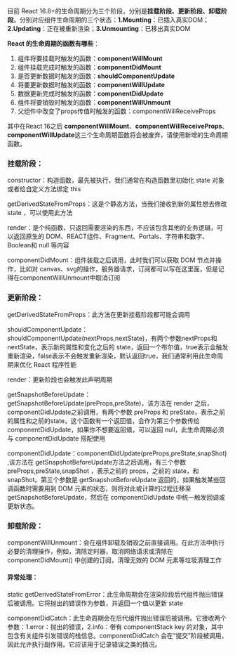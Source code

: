目前 React 16.8+的生命周期分为三个阶段，分别是**挂载阶段、更新阶段、卸载阶段**。分别对应组件生命周期的三个状态：**1.Mounting**：已插入真实DOM；**2.Updating**：正在被重新渲染；**3.Unmounting**：已移出真实DOM

**React 的生命周期的函数有哪些**：

1. 组件将要挂载时触发的函数：**componentWillMount**
2. 组件挂载完成时触发的函数：**componentDidMount**
3. 是否更新数据时触发的函数：**shouldComponentUpdate**
4. 将要更新数据时触发的函数：**componentWillUpdate**
5. 数据更新完成时触发的函数：**componentDidUpdate**
6. 组件将要销毁时触发的函数：**componentWillUnmount**
7. 父组件中改变了props传值时触发的函数：componentWillReceiveProps

其中在React 16之后 **componentWillMount**、**componentWillReceiveProps**、**componentWillUpdate**这三个生命周期函数将会被废弃，请使用新增的生命周期函数。

### 挂载阶段：

constructor：构造函数，最先被执行，我们通常在构造函数里初始化 state 对象或者给自定义方法绑定 this

getDerivedStateFromProps：这是个静态方法，当我们接收到新的属性想去修改 state ，可以使用此方法

render：是个纯函数，只返回需要渲染的东西，不应该包含其他的业务逻辑，可以返回原生的 DOM、REACT组件、Fragment、Portals、字符串和数字、Boolean和 null 等内容

componentDidMount：组件装载之后调用，此时我们可以获取 DOM 节点并操作，比如对 canvas、svg的操作，服务器请求，订阅都可以写在这里面，但是记得在componentWillUnmount中取消订阅

### 更新阶段：

getDerivedStateFromProps：此方法在更新挂载阶段都可能会调用

shouldComponentUpdate：shouldComponentUpdate(nextProps,nextState)，有两个参数nextProps和nextState，表示新的属性和变化之后的 state，返回一个布尔值，true表示会触发重新渲染，false表示不会触发重新渲染，默认返回true，我们通常利用此生命周期来优化 React 程序性能

render：更新阶段也会触发此声明周期

getSnapshotBeforeUpdate：getSnapshotBeforeUpdate(preProps,preState)，该方法在 render 之后，componentDidUpdate之前调用，有两个参数 preProps 和 preState，表示之前的属性和之前的state，这个函数有一个返回值，会作为第三个参数传给 componentDidUpdate，如果你不想要返回值，可以返回 null，此生命周期必须与 componentDidUpdate 搭配使用

componentDidUpdate：componentDidUpdate(preProps,preState,snapShot) ,该方法在 getSnapshotBeforeUpdate方法之后调用，有三个参数 preProps,preState,snapShot ，表示之前的 props，之前的 state，和 snapShot。第三个参数是 getSnapshotBeforeUpdate 返回的，如果触发某些回调函数时需要用到 DOM 元素的状态，则将对此或计算的过程迁移至 getSnapshotBeforeUpdate，然后在 componentDidUpdate 中统一触发回调或更新状态。

### 卸载阶段：

componentWillUnmount：会在组件卸载及销毁之前直接调用。在此方法中执行必要的清理操作，例如，清除定时器，取消网络请求或清除在 componentDidMount() 中创建的订阅，清理无效的 DOM 元素等垃圾清理工作

#### 异常处理：

static getDerivedStateFromError：此生命周期会在渲染阶段后代组件抛出错误后被调用。它将抛出的错误作为参数，并返回一个值以更新 state

componentDidCatch：此生命周期会在后代组件抛出错误后被调用。它接收两个参数：1.error：抛出的错误，2.info：带有 componentStack key 的对象，其中包含有关组件引发错误的栈信息。componentDidCatch 会在“提交”阶段被调用，因此允许执行副作用。它应该用于记录错误之类的情况。